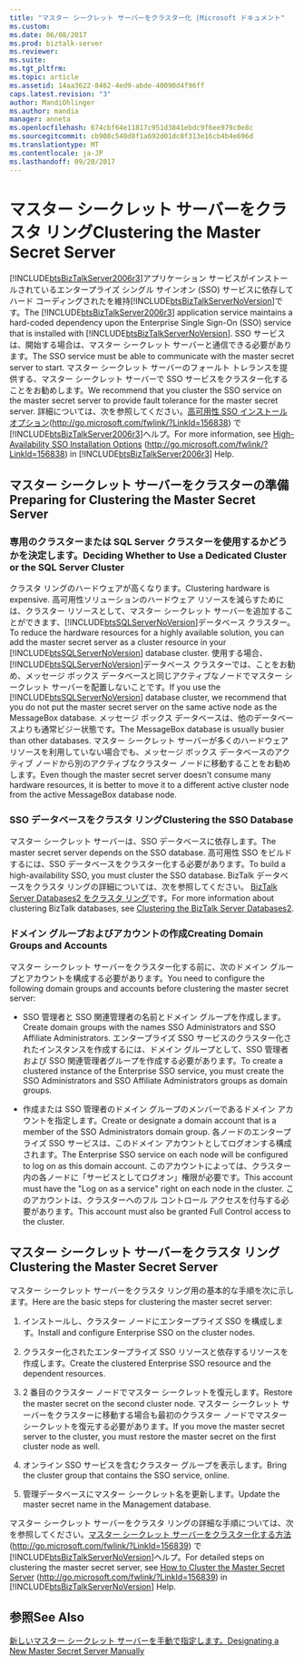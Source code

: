 ```yaml
---
title: "マスター シークレット サーバーをクラスター化 |Microsoft ドキュメント"
ms.custom: 
ms.date: 06/08/2017
ms.prod: biztalk-server
ms.reviewer: 
ms.suite: 
ms.tgt_pltfrm: 
ms.topic: article
ms.assetid: 14aa3622-8462-4ed9-abde-40090d4f96ff
caps.latest.revision: "3"
author: MandiOhlinger
ms.author: mandia
manager: anneta
ms.openlocfilehash: 674cbf64e11817c951d3841ebdc9f6ee979c0e8c
ms.sourcegitcommit: cb908c540d8f1a692d01dc8f313e16cb4b4e696d
ms.translationtype: MT
ms.contentlocale: ja-JP
ms.lasthandoff: 09/20/2017
---
```

# <a name="clustering-the-master-secret-server"></a><span data-ttu-id="bc07d-102">マスター シークレット サーバーをクラスタ リング</span><span class="sxs-lookup"><span data-stu-id="bc07d-102">Clustering the Master Secret Server</span></span>
<span data-ttu-id="bc07d-103">[!INCLUDE[btsBizTalkServer2006r3](../includes/btsbiztalkserver2006r3-md.md)]アプリケーション サービスがインストールされているエンタープライズ シングル サインオン (SSO) サービスに依存してハード コーディングされたを維持[!INCLUDE[btsBizTalkServerNoVersion](../includes/btsbiztalkservernoversion-md.md)]です。</span><span class="sxs-lookup"><span data-stu-id="bc07d-103">The [!INCLUDE[btsBizTalkServer2006r3](../includes/btsbiztalkserver2006r3-md.md)] application service maintains a hard-coded dependency upon the Enterprise Single Sign-On (SSO) service that is installed with [!INCLUDE[btsBizTalkServerNoVersion](../includes/btsbiztalkservernoversion-md.md)].</span></span> <span data-ttu-id="bc07d-104">SSO サービスは、開始する場合は、マスター シークレット サーバーと通信できる必要があります。</span><span class="sxs-lookup"><span data-stu-id="bc07d-104">The SSO service must be able to communicate with the master secret server to start.</span></span> <span data-ttu-id="bc07d-105">マスター シークレット サーバーのフォールト トレランスを提供する、マスター シークレット サーバーで SSO サービスをクラスター化することをお勧めします。</span><span class="sxs-lookup"><span data-stu-id="bc07d-105">We recommend that you cluster the SSO service on the master secret server to provide fault tolerance for the master secret server.</span></span> <span data-ttu-id="bc07d-106">詳細については、次を参照してください。[高可用性 SSO インストール オプション](http://go.microsoft.com/fwlink/?LinkId=156838)(http://go.microsoft.com/fwlink/?LinkId=156838) で[!INCLUDE[btsBizTalkServer2006r3](../includes/btsbiztalkserver2006r3-md.md)]ヘルプ。</span><span class="sxs-lookup"><span data-stu-id="bc07d-106">For more information, see [High-Availability SSO Installation Options](http://go.microsoft.com/fwlink/?LinkId=156838) (http://go.microsoft.com/fwlink/?LinkId=156838) in [!INCLUDE[btsBizTalkServer2006r3](../includes/btsbiztalkserver2006r3-md.md)] Help.</span></span>  
  
## <a name="preparing-for-clustering-the-master-secret-server"></a><span data-ttu-id="bc07d-107">マスター シークレット サーバーをクラスターの準備</span><span class="sxs-lookup"><span data-stu-id="bc07d-107">Preparing for Clustering the Master Secret Server</span></span>  
  
### <a name="deciding-whether-to-use-a-dedicated-cluster-or-the-sql-server-cluster"></a><span data-ttu-id="bc07d-108">専用のクラスターまたは SQL Server クラスターを使用するかどうかを決定します。</span><span class="sxs-lookup"><span data-stu-id="bc07d-108">Deciding Whether to Use a Dedicated Cluster or the SQL Server Cluster</span></span>  
 <span data-ttu-id="bc07d-109">クラスタ リングのハードウェアが高くなります。</span><span class="sxs-lookup"><span data-stu-id="bc07d-109">Clustering hardware is expensive.</span></span> <span data-ttu-id="bc07d-110">高可用性ソリューションのハードウェア リソースを減らすためには、クラスター リソースとして、マスター シークレット サーバーを追加することができます、[!INCLUDE[btsSQLServerNoVersion](../includes/btssqlservernoversion-md.md)]データベース クラスター。</span><span class="sxs-lookup"><span data-stu-id="bc07d-110">To reduce the hardware resources for a highly available solution, you can add the master secret server as a cluster resource in your [!INCLUDE[btsSQLServerNoVersion](../includes/btssqlservernoversion-md.md)] database cluster.</span></span> <span data-ttu-id="bc07d-111">使用する場合、[!INCLUDE[btsSQLServerNoVersion](../includes/btssqlservernoversion-md.md)]データベース クラスターでは、ことをお勧め、メッセージ ボックス データベースと同じアクティブなノードでマスター シークレット サーバーを配置しないことです。</span><span class="sxs-lookup"><span data-stu-id="bc07d-111">If you use the [!INCLUDE[btsSQLServerNoVersion](../includes/btssqlservernoversion-md.md)] database cluster, we recommend that you do not put the master secret server on the same active node as the MessageBox database.</span></span> <span data-ttu-id="bc07d-112">メッセージ ボックス データベースは、他のデータベースよりも通常ビジー状態です。</span><span class="sxs-lookup"><span data-stu-id="bc07d-112">The MessageBox database is usually busier than other databases.</span></span> <span data-ttu-id="bc07d-113">マスター シークレット サーバーが多くのハードウェア リソースを利用していない場合でも、メッセージ ボックス データベースのアクティブ ノードから別のアクティブなクラスター ノードに移動することをお勧めします。</span><span class="sxs-lookup"><span data-stu-id="bc07d-113">Even though the master secret server doesn't consume many hardware resources, it is better to move it to a different active cluster node from the active MessageBox database node.</span></span>  
  
### <a name="clustering-the-sso-database"></a><span data-ttu-id="bc07d-114">SSO データベースをクラスタ リング</span><span class="sxs-lookup"><span data-stu-id="bc07d-114">Clustering the SSO Database</span></span>  
 <span data-ttu-id="bc07d-115">マスター シークレット サーバーは、SSO データベースに依存します。</span><span class="sxs-lookup"><span data-stu-id="bc07d-115">The master secret server depends on the SSO database.</span></span> <span data-ttu-id="bc07d-116">高可用性 SSO をビルドするには、SSO データベースをクラスター化する必要があります。</span><span class="sxs-lookup"><span data-stu-id="bc07d-116">To build a high-availability SSO, you must cluster the SSO database.</span></span> <span data-ttu-id="bc07d-117">BizTalk データベースをクラスタ リングの詳細については、次を参照してください。 [BizTalk Server Databases2 をクラスタ リング](../technical-guides/clustering-the-biztalk-server-databases2.md)です。</span><span class="sxs-lookup"><span data-stu-id="bc07d-117">For more information about clustering BizTalk databases, see [Clustering the BizTalk Server Databases2](../technical-guides/clustering-the-biztalk-server-databases2.md).</span></span>  
  
### <a name="creating-domain-groups-and-accounts"></a><span data-ttu-id="bc07d-118">ドメイン グループおよびアカウントの作成</span><span class="sxs-lookup"><span data-stu-id="bc07d-118">Creating Domain Groups and Accounts</span></span>  
 <span data-ttu-id="bc07d-119">マスター シークレット サーバーをクラスター化する前に、次のドメイン グループとアカウントを構成する必要があります。</span><span class="sxs-lookup"><span data-stu-id="bc07d-119">You need to configure the following domain groups and accounts before clustering the master secret server:</span></span>  
  
-   <span data-ttu-id="bc07d-120">SSO 管理者と SSO 関連管理者の名前とドメイン グループを作成します。</span><span class="sxs-lookup"><span data-stu-id="bc07d-120">Create domain groups with the names SSO Administrators and SSO Affiliate Administrators.</span></span> <span data-ttu-id="bc07d-121">エンタープライズ SSO サービスのクラスター化されたインスタンスを作成するには、ドメイン グループとして、SSO 管理者および SSO 関連管理者グループを作成する必要があります。</span><span class="sxs-lookup"><span data-stu-id="bc07d-121">To create a clustered instance of the Enterprise SSO service, you must create the SSO Administrators and SSO Affiliate Administrators groups as domain groups.</span></span>  
  
-   <span data-ttu-id="bc07d-122">作成または SSO 管理者のドメイン グループのメンバーであるドメイン アカウントを指定します。</span><span class="sxs-lookup"><span data-stu-id="bc07d-122">Create or designate a domain account that is a member of the SSO Administrators domain group.</span></span> <span data-ttu-id="bc07d-123">各ノードのエンタープライズ SSO サービスは、このドメイン アカウントとしてログオンする構成されます。</span><span class="sxs-lookup"><span data-stu-id="bc07d-123">The Enterprise SSO service on each node will be configured to log on as this domain account.</span></span> <span data-ttu-id="bc07d-124">このアカウントによっては、クラスター内の各ノードに「サービスとしてログオン」権限が必要です。</span><span class="sxs-lookup"><span data-stu-id="bc07d-124">This account must have the "Log on as a service" right on each node in the cluster.</span></span> <span data-ttu-id="bc07d-125">このアカウントは、クラスターへのフル コントロール アクセスを付与する必要があります。</span><span class="sxs-lookup"><span data-stu-id="bc07d-125">This account must also be granted Full Control access to the cluster.</span></span>  
  
## <a name="clustering-the-master-secret-server"></a><span data-ttu-id="bc07d-126">マスター シークレット サーバーをクラスタ リング</span><span class="sxs-lookup"><span data-stu-id="bc07d-126">Clustering the Master Secret Server</span></span>  
 <span data-ttu-id="bc07d-127">マスター シークレット サーバーをクラスタ リング用の基本的な手順を次に示します。</span><span class="sxs-lookup"><span data-stu-id="bc07d-127">Here are the basic steps for clustering the master secret server:</span></span>  
  
1.  <span data-ttu-id="bc07d-128">インストールし、クラスター ノードにエンタープライズ SSO を構成します。</span><span class="sxs-lookup"><span data-stu-id="bc07d-128">Install and configure Enterprise SSO on the cluster nodes.</span></span>  
  
2.  <span data-ttu-id="bc07d-129">クラスター化されたエンタープライズ SSO リソースと依存するリソースを作成します。</span><span class="sxs-lookup"><span data-stu-id="bc07d-129">Create the clustered Enterprise SSO resource and the dependent resources.</span></span>  
  
3.  <span data-ttu-id="bc07d-130">2 番目のクラスター ノードでマスター シークレットを復元します。</span><span class="sxs-lookup"><span data-stu-id="bc07d-130">Restore the master secret on the second cluster node.</span></span> <span data-ttu-id="bc07d-131">マスター シークレット サーバーをクラスターに移動する場合も最初のクラスター ノードでマスター シークレットを復元する必要があります。</span><span class="sxs-lookup"><span data-stu-id="bc07d-131">If you move the master secret server to the cluster, you must restore the master secret on the first cluster node as well.</span></span>  
  
4.  <span data-ttu-id="bc07d-132">オンライン SSO サービスを含むクラスター グループを表示します。</span><span class="sxs-lookup"><span data-stu-id="bc07d-132">Bring the cluster group that contains the SSO service, online.</span></span>  
  
5.  <span data-ttu-id="bc07d-133">管理データベースにマスター シークレット名を更新します。</span><span class="sxs-lookup"><span data-stu-id="bc07d-133">Update the master secret name in the Management database.</span></span>  
  
 <span data-ttu-id="bc07d-134">マスター シークレット サーバーをクラスタ リングの詳細な手順については、次を参照してください。[マスター シークレット サーバーをクラスター化する方法](http://go.microsoft.com/fwlink/?LinkId=156839)(http://go.microsoft.com/fwlink/?LinkId=156839) で[!INCLUDE[btsBizTalkServerNoVersion](../includes/btsbiztalkservernoversion-md.md)]ヘルプ。</span><span class="sxs-lookup"><span data-stu-id="bc07d-134">For detailed steps on clustering the master secret server, see [How to Cluster the Master Secret Server](http://go.microsoft.com/fwlink/?LinkId=156839) (http://go.microsoft.com/fwlink/?LinkId=156839) in [!INCLUDE[btsBizTalkServerNoVersion](../includes/btsbiztalkservernoversion-md.md)] Help.</span></span>  
  
## <a name="see-also"></a><span data-ttu-id="bc07d-135">参照</span><span class="sxs-lookup"><span data-stu-id="bc07d-135">See Also</span></span>  
 [<span data-ttu-id="bc07d-136">新しいマスター シークレット サーバーを手動で指定します。</span><span class="sxs-lookup"><span data-stu-id="bc07d-136">Designating a New Master Secret Server Manually</span></span>](../technical-guides/designating-a-new-master-secret-server-manually.md)